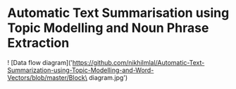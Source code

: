 # Automatic Text Summarisation using Topic Modelling and Noun Phrase Extraction

! [Data flow diagram]('https://github.com/nikhilmlal/Automatic-Text-Summarization-using-Topic-Modelling-and-Word-Vectors/blob/master/Block\ diagram.jpg')
